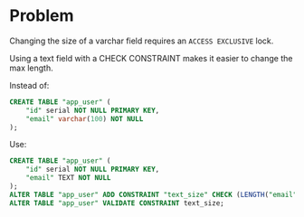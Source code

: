 # Problem

Changing the size of a varchar field requires an `ACCESS EXCLUSIVE` lock.

Using a text field with a CHECK CONSTRAINT makes it easier to change the max length.

Instead of:
```sql
CREATE TABLE "app_user" (
    "id" serial NOT NULL PRIMARY KEY,
    "email" varchar(100) NOT NULL
);
```

Use:
```sql
CREATE TABLE "app_user" (
    "id" serial NOT NULL PRIMARY KEY,
    "email" TEXT NOT NULL
);
ALTER TABLE "app_user" ADD CONSTRAINT "text_size" CHECK (LENGTH("email") <= 100) NOT VALID;
ALTER TABLE "app_user" VALIDATE CONSTRAINT text_size;
```
